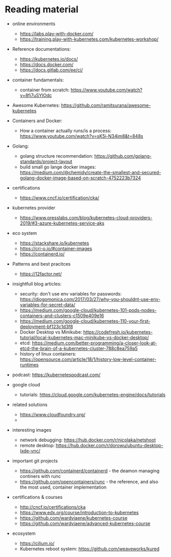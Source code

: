 # Reading material

* online environments
  * https://labs.play-with-docker.com/
  * https://training.play-with-kubernetes.com/kubernetes-workshop/

* Reference documentations:
  * https://kubernetes.io/docs/
  * https://docs.docker.com/
  * https://docs.gitlab.com/ee/ci/

* container fundamentals:
  * container from scratch: https://www.youtube.com/watch?v=8fi7uSYlOdc

* Awesome Kubernetes: https://github.com/ramitsurana/awesome-kubernetes

* Containers and Docker:
  * How a container actually runs/is a process: https://www.youtube.com/watch?v=sK5i-N34im8&t=848s

* Golang:
  * golang structure recommendation: https://github.com/golang-standards/project-layout
  * build small go lange docker images: https://medium.com/@chemidy/create-the-smallest-and-secured-golang-docker-image-based-on-scratch-4752223b7324

* certifications
  * https://www.cncf.io/certification/cka/

* kubernetes provider
  * https://www.presslabs.com/blog/kubernetes-cloud-providers-2019/#3-azure-kubernetes-service-aks
  

* eco system 
  * https://stackshare.io/kubernetes
  * https://cri-o.io/#container-images
  * https://containerd.io/

* Patterns and best pracitces
  * https://12factor.net/


* insightfull blog articles:
  * security: don't use env variables for passwords: https://diogomonica.com/2017/03/27/why-you-shouldnt-use-env-variables-for-secret-data/
  * https://medium.com/google-cloud/kubernetes-101-pods-nodes-containers-and-clusters-c1509e409e16
  * https://medium.com/google-cloud/kubernetes-110-your-first-deployment-bf123c1d3f8
  * Docker Desktop vs Minikube: https://codefresh.io/kubernetes-tutorial/local-kubernetes-mac-minikube-vs-docker-desktop/
  * etcd: https://medium.com/better-programming/a-closer-look-at-etcd-the-brain-of-a-kubernetes-cluster-788c8ea759a5
  * history of linux containers: https://opensource.com/article/18/1/history-low-level-container-runtimes

* podcast: https://kubernetespodcast.com/

* google cloud
  * tutorials: https://cloud.google.com/kubernetes-engine/docs/tutorials

* related solutions
  * https://www.cloudfoundry.org/
  * 

* interesting images
  * network debugging: https://hub.docker.com/r/nicolaka/netshoot
  * remote desktop: https://hub.docker.com/r/dorowu/ubuntu-desktop-lxde-vnc/

* important git projects
  * https://github.com/containerd/containerd - the deamon managing continers with runc
  * https://github.com/opencontainers/runc - the reference, and also the most used, container implementation

* certifications & courses
  * http://cncf.io/certifications/cka
  * https://www.edx.org/course/introduction-to-kubernetes
  * https://github.com/wardviaene/kubernetes-course
  * https://github.com/wardviaene/advanced-kubernetes-course


* ecosystem
  * https://cilium.io/
  * Kubernetes reboot system: https://github.com/weaveworks/kured